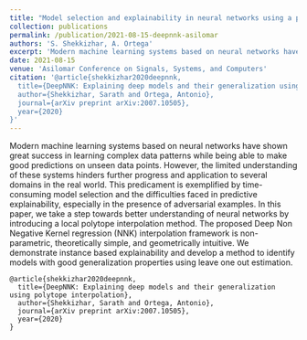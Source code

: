 ```yaml
---
title: "Model selection and explainability in neural networks using a polytope interpolation framework"
collection: publications
permalink: /publication/2021-08-15-deepnnk-asilomar
authors: 'S. Shekkizhar, A. Ortega'
excerpt: 'Modern machine learning systems based on neural networks have shown great success in learning complex data patterns while being able to make good predictions on unseen data points. However, the limited understanding of these systems hinders further progress and application to several domains in the real world. '
date: 2021-08-15
venue: 'Asilomar Conference on Signals, Systems, and Computers'
citation: '@article{shekkizhar2020deepnnk,
  title={DeepNNK: Explaining deep models and their generalization using polytope interpolation},
  author={Shekkizhar, Sarath and Ortega, Antonio},
  journal={arXiv preprint arXiv:2007.10505},
  year={2020}
}'
---
```

Modern machine learning systems based on neural networks have shown great success in learning complex data patterns while being able to make good predictions on unseen data points. However, the limited understanding of these systems hinders further progress and application to several domains in the real world. This predicament is exemplified by time-consuming model selection and the difficulties faced in predictive explainability, especially in the presence of adversarial examples. In this paper, we take a step towards better understanding of neural networks by introducing a local polytope interpolation method. The proposed Deep Non Negative Kernel regression (NNK) interpolation framework is non-parametric, theoretically simple, and geometrically intuitive. We demonstrate instance based explainability and develop a method to identify models with good generalization properties using leave one out estimation.

```
@article{shekkizhar2020deepnnk,
  title={DeepNNK: Explaining deep models and their generalization using polytope interpolation},
  author={Shekkizhar, Sarath and Ortega, Antonio},
  journal={arXiv preprint arXiv:2007.10505},
  year={2020}
}
```